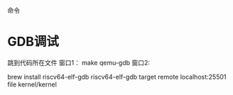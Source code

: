 命令

# GDB调试
跳到代码所在文件
窗口1：
make qemu-gdb
窗口2:

brew install riscv64-elf-gdb
riscv64-elf-gdb
target remote localhost:25501
file kernel/kernel
